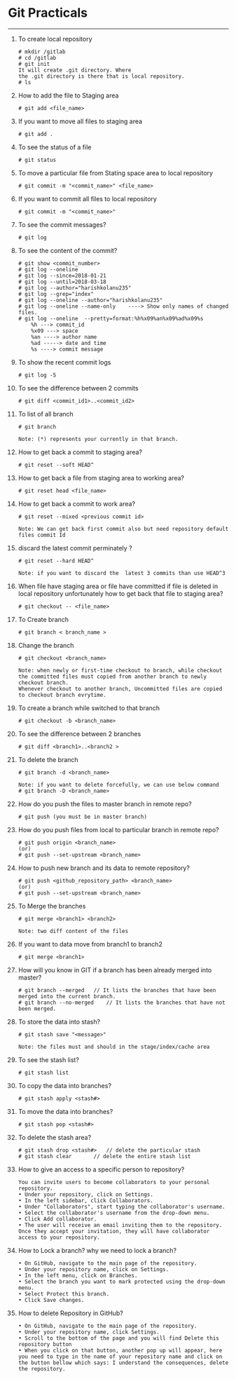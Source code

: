 # Git Practicals
---
1. To create local repository
    ~~~
    # mkdir /gitlab
    # cd /gitlab
    # git init
    It will create .git directory. Where
    the .git directory is there that is local repository.
    # ls
    ~~~

2. How to add the file to Staging area
    ~~~
    # git add <file_name>
    ~~~

3. If you want to move all files to staging area
    ~~~
    # git add .
    ~~~

4. To see the status of a file
    ~~~
    # git status
    ~~~

5. To move a particular file from Stating space area to local repository
    ~~~
    # git commit -m "<commit_name>" <file_name>
    ~~~

6. If you want to commit all files to local repository
    ~~~
    # git commit -m "<commit_name>"
    ~~~

7. To see the commit messages?
    ~~~
    # git log 
    ~~~
8. To see the content of the commit?
    ~~~
    # git show <commit_number>
    # git log --oneline
    # git log --since=2018-01-21
    # git log --until=2018-03-18
    # git log --author="harishkolanu235"
    # git log --grep="index"
    # git log --oneline --author="harishkolanu235"
    # git log --oneline --name-only    ----> Show only names of changed files.
    # git log --oneline  --pretty=format:%h%x09%an%x09%ad%x09%s 
		%h ---> commit_id
		%x09 ---> space
		%an ----> author name
		%ad -----> date and time
		%s ----> commit message

    ~~~
   
9. To show the recent commit logs
    ~~~
    # git log -5
    ~~~

10. To see the difference between 2 commits
    ~~~
    # git diff <commit_id1>..<commit_id2>
    ~~~

11. To list of all branch
    ~~~
    # git branch

    Note: (*) represents your currently in that branch.
    ~~~

12. How to get back a commit to staging area?
    ~~~
    # git reset --soft HEAD^
    ~~~
    
13. How to get back a file from staging area to working area?
    ~~~
    # git reset head <file_name>
    ~~~
14. How to get back a commit to work area?
    ~~~
    # git reset --mixed <previous commit id>

    Note: We can get back first commit also but need repository default files commit Id
    ~~~

15. discard the latest commit perminately ?
    ~~~
    # git reset --hard HEAD^

    Note: if you want to discard the  latest 3 commits than use HEAD^3
    ~~~
    
16. When file have staging area or file have committed if file is deleted in local repository unfortunately how to get back that file to staging area?
    ~~~
    # git checkout -- <file_name>
    ~~~

17. To Create branch
    ~~~
    # git branch < branch_name >
    ~~~
18. Change the branch
    ~~~
    # git checkout <branch_name>

    Note: when newly or first-time checkout to branch, while checkout the committed files must copied from another branch to newly    checkout branch.
    Whenever checkout to another branch, Uncommitted files are copied to checkout branch evrytime.
    ~~~

19. To create a branch while switched to that branch
    ~~~
    # git checkout -b <branch_name>
    ~~~
20. To see the difference between 2 branches
    ~~~
    # git diff <branch1>..<branch2 >  
    ~~~
21. To delete the branch
    ~~~
    # git branch -d <branch_name>
    
    Note: if you want to delete forcefully, we can use below command
    # git branch -D <branch_name>
    ~~~
22. How do you push the files to master branch in remote repo?
    ~~~
    # git push (you must be in master branch)
    ~~~
23. How do you push files from local to particular branch in remote repo?
    ~~~
    # git push origin <branch_name>
    (or)
    # git push --set-upstream <branch_name>
    ~~~

24. How to push new branch and its data to remote repository?
    ~~~
    # git push <github_repository_path> <branch_name>
    (or)
    # git push --set-upstream <branch_name>
    ~~~
25. To Merge the branches
    ~~~
    # git merge <branch1> <branch2>
    
    Note: two diff content of the files
    ~~~
26. If you want to data move from branch1 to branch2
    ~~~
    # git merge <branch1>
    ~~~
    
27. How will you know in GIT if a branch has been already merged into master? 
    ~~~
    # git branch --merged   // It lists the branches that have been merged into the current branch. 
    # git branch --no-merged    // It lists the branches that have not been merged.
    ~~~
28. To store the data into stash? 
    ~~~
    # git stash save "<message>" 
    
    Note: the files must and should in the stage/index/cache area 
    ~~~
    
29. To see the stash list? 
    ~~~
    # git stash list
    ~~~
30. To copy the data into branches? 
    ~~~
    # git stash apply <stash#> 
    ~~~
31. To move the data into branches? 
    ~~~
    # git stash pop <stash#>
    ~~~
32. To delete the stash area?
    ~~~
    # git stash drop <stash#>   // delete the particular stash 
    # git stash clear       // delete the entire stash list
    ~~~
33. How to give an access to a specific person to repository? 
    ~~~
    You can invite users to become collaborators to your personal repository.
    • Under your repository, click on Settings.
    • In the left sidebar, click Collaborators.
    • Under "Collaborators", start typing the collaborator's username.
    • Select the collaborator's username from the drop-down menu.
    • Click Add collaborator.
    • The user will receive an email inviting them to the repository. Once they accept your invitation, they will have collaborator access to your repository.
    ~~~
34. How to Lock a branch? why we need to lock a branch?
    ~~~
    • On GitHub, navigate to the main page of the repository. 
    • Under your repository name, click on Settings. 
    • In the left menu, click on Branches. 
    • Select the branch you want to mark protected using the drop-down menu. 
    • Select Protect this branch. 
    • Click Save changes. 
    ~~~
35. How to delete Repository in GitHub?
    ~~~
    • On GitHub, navigate to the main page of the repository.
    • Under your repository name, click Settings.
    • Scroll to the bottom of the page and you will find Delete this repository button
    • When you click on that button, another pop up will appear, here you need to type in the name of your repository name and click on the button bellow which says: I understand the consequences, delete the repository.
    ~~~
    
